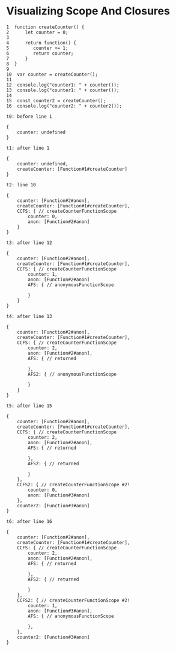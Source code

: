 Visualizing Scope And Closures
==============================

    1  function createCounter() {
    2      let counter = 0;
    3 
    4      return function() {
    5         counter += 1;
    6         return counter;
    7      }
    8  }
    9
    10  var counter = createCounter();
    11
    12  console.log("counter1: " + counter());
    13  console.log("counter1: " + counter());
    14
    15  const counter2 = createCounter();
    16  console.log("counter2: " + counter2());

`t0: before line 1`

    {
        counter: undefined
    }

`t1: after line 1`

    {
        counter: undefined,
        createCounter: [Function#1#createCounter]
    }

`t2: line 10`

    {
        counter: [Function#2#anon],
        createCounter: [Function#1#createCounter],
        CCFS: { // createCounterFunctionScope
            counter: 0,
            anon: [Function#2#anon]
        }
    }

`t3: after line 12`

    {
        counter: [Function#2#anon],
        createCounter: [Function#1#createCounter],
        CCFS: { // createCounterFunctionScope
            counter: 1,
            anon: [Function#2#anon]
            AFS: { // anonymousFunctionScope
                
            }
        }
    }

`t4: after line 13`

    {
        counter: [Function#2#anon],
        createCounter: [Function#1#createCounter],
        CCFS: { // createCounterFunctionScope
            counter: 2,
            anon: [Function#2#anon],
            AFS: { // returned
                
            },
            AFS2: { // anonymousFunctionScope

            }
        }
    }

`t5: after line 15`

    {
        counter: [Function#2#anon],
        createCounter: [Function#1#createCounter],
        CCFS: { // createCounterFunctionScope
            counter: 2,
            anon: [Function#2#anon],
            AFS: { // returned
                
            },
            AFS2: { // returned

            }
        },
        CCFS2: { // createCounterFunctionScope #2!
            counter: 0,
            anon: [Function#3#anon]
        },
        counter2: [Function#3#anon]
    }

`t6: after line 16`

    {
        counter: [Function#2#anon],
        createCounter: [Function#1#createCounter],
        CCFS: { // createCounterFunctionScope
            counter: 2,
            anon: [Function#2#anon],
            AFS: { // returned
                
            },
            AFS2: { // returned

            }
        },
        CCFS2: { // createCounterFunctionScope #2!
            counter: 1,
            anon: [Function#3#anon],
            AFS: { // anonymousFunctionScope
                
            },
        },
        counter2: [Function#3#anon]
    }
